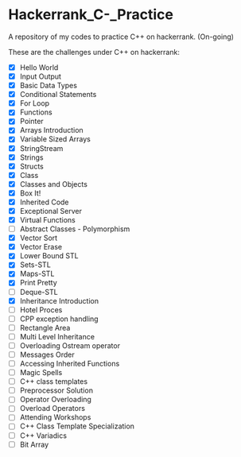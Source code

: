 # Hackerrank_C-_Practice
A repository of my codes to practice C++ on hackerrank. (On-going)

These are the challenges under C++ on hackerrank:

- [x] Hello World
- [x] Input Output
- [x] Basic Data Types
- [x] Conditional Statements
- [x] For Loop
- [x] Functions
- [x] Pointer
- [x] Arrays Introduction
- [x] Variable Sized Arrays
- [x] StringStream
- [x] Strings
- [x] Structs
- [x] Class
- [x] Classes and Objects
- [x] Box It!
- [x] Inherited Code
- [x] Exceptional Server
- [x] Virtual Functions
- [ ] Abstract Classes - Polymorphism
- [x] Vector Sort
- [x] Vector Erase
- [x] Lower Bound STL
- [x] Sets-STL
- [x] Maps-STL
- [x] Print Pretty
- [ ] Deque-STL
- [x] Inheritance Introduction
- [ ] Hotel Proces
- [ ] CPP exception handling
- [ ] Rectangle Area
- [ ] Multi Level Inheritance
- [ ] Overloading Ostream operator
- [ ] Messages Order
- [ ] Accessing Inherited Functions
- [ ] Magic Spells
- [ ] C++ class templates
- [ ] Preprocessor Solution
- [ ] Operator Overloading
- [ ] Overload Operators
- [ ] Attending Workshops
- [ ] C++ Class Template Specialization
- [ ] C++ Variadics
- [ ] Bit Array
